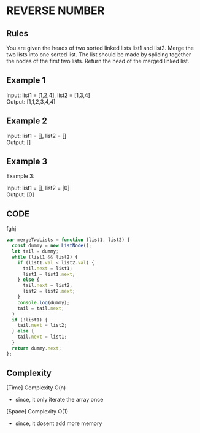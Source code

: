 # REVERSE NUMBER

## Rules

You are given the heads of two sorted linked lists list1 and list2.
Merge the two lists into one sorted list. The list should be made by splicing together the nodes of the first two lists.
Return the head of the merged linked list.

## Example 1

Input: list1 = [1,2,4], list2 = [1,3,4]<br>
Output: [1,1,2,3,4,4]

## Example 2

Input: list1 = [], list2 = []<br>
Output: []

## Example 3

Example 3:

Input: list1 = [], list2 = [0]<br>
Output: [0]

## CODE

fghj

```javascript
var mergeTwoLists = function (list1, list2) {
  const dummy = new ListNode();
  let tail = dummy;
  while (list1 && list2) {
    if (list1.val < list2.val) {
      tail.next = list1;
      list1 = list1.next;
    } else {
      tail.next = list2;
      list2 = list2.next;
    }
    console.log(dummy);
    tail = tail.next;
  }
  if (!list1) {
    tail.next = list2;
  } else {
    tail.next = list1;
  }
  return dummy.next;
};
```

## Complexity

[Time] Complexity O(n)

- since, it only iterate the array once

[Space] Complexity O(1)

- since, it dosent add more memory
